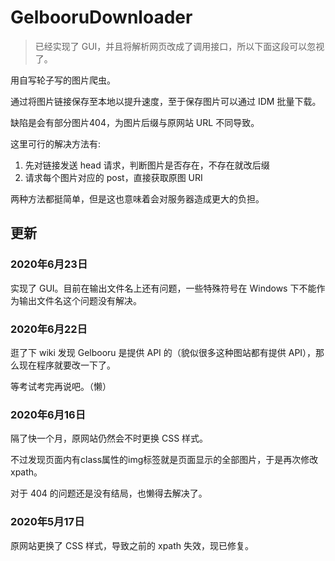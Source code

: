 # GelbooruDownloader

> 已经实现了 GUI，并且将解析网页改成了调用接口，所以下面这段可以忽视了。

用自写轮子写的图片爬虫。

通过将图片链接保存至本地以提升速度，至于保存图片可以通过 IDM 批量下载。

缺陷是会有部分图片404，为图片后缀与原网站 URL 不同导致。

这里可行的解决方法有:

1. 先对链接发送 head 请求，判断图片是否存在，不存在就改后缀
2. 请求每个图片对应的 post，直接获取原图 URI

两种方法都挺简单，但是这也意味着会对服务器造成更大的负担。

## 更新

### 2020年6月23日

实现了 GUI。目前在输出文件名上还有问题，一些特殊符号在 Windows 下不能作为输出文件名这个问题没有解决。

### 2020年6月22日

逛了下 wiki 发现 Gelbooru 是提供 API 的（貌似很多这种图站都有提供 API），那么现在程序就要改一下了。

等考试考完再说吧。（懒）

### 2020年6月16日

隔了快一个月，原网站仍然会不时更换 CSS 样式。

不过发现页面内有class属性的img标签就是页面显示的全部图片，于是再次修改xpath。

对于 404 的问题还是没有结局，也懒得去解决了。

### 2020年5月17日 

原网站更换了 CSS 样式，导致之前的 xpath 失效，现已修复。

